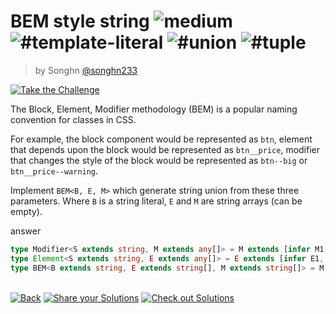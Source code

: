 <!--info-header-start--><h1>BEM style string <img src="https://img.shields.io/badge/-medium-d9901a" alt="medium"/> <img src="https://img.shields.io/badge/-%23template--literal-999" alt="#template-literal"/> <img src="https://img.shields.io/badge/-%23union-999" alt="#union"/> <img src="https://img.shields.io/badge/-%23tuple-999" alt="#tuple"/></h1><blockquote><p>by Songhn <a href="https://github.com/songhn233" target="_blank">@songhn233</a></p></blockquote><p><a href="https://tsch.js.org/3326/play" target="_blank"><img src="https://img.shields.io/badge/-Take%20the%20Challenge-3178c6?logo=typescript&logoColor=white" alt="Take the Challenge"/></a> </p><!--info-header-end-->

The Block, Element, Modifier methodology (BEM) is a popular naming convention for classes in CSS. 

For example, the block component would be represented as `btn`, element that depends upon the block would be represented as `btn__price`, modifier that changes the style of the block would be represented as `btn--big` or `btn__price--warning`.

Implement `BEM<B, E, M>` which generate string union from these three parameters. Where `B` is a string literal, `E` and `M` are string arrays (can be empty).

answer
```ts
type Modifier<S extends string, M extends any[]> = M extends [infer M1, ...infer M2] ? M1 extends string ? `${S}--${M1}` | Modifier<S, M2> : never : never;
type Element<S extends string, E extends any[]> = E extends [infer E1, ...infer E2] ? E1 extends string ? `${S}__${E1}` | Element<S, E2> : never : never;
type BEM<B extends string, E extends string[], M extends string[]> = M["length"] extends 0 ? Element<B, E> : E["length"] extends 0 ? Modifier<B, M> : Modifier<Element<B, E>, M>;
```


<!--info-footer-start--><br><a href="../../README.md" target="_blank"><img src="https://img.shields.io/badge/-Back-grey" alt="Back"/></a> <a href="https://tsch.js.org/3326/answer" target="_blank"><img src="https://img.shields.io/badge/-Share%20your%20Solutions-teal" alt="Share your Solutions"/></a> <a href="https://tsch.js.org/3326/solutions" target="_blank"><img src="https://img.shields.io/badge/-Check%20out%20Solutions-de5a77?logo=awesome-lists&logoColor=white" alt="Check out Solutions"/></a> <!--info-footer-end-->
